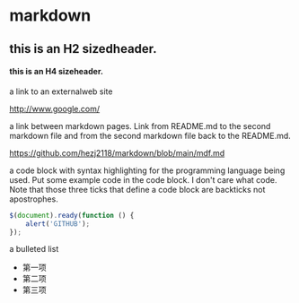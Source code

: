 # markdown
## this is an H2 sizedheader.
#### this is an H4 sizeheader.

a link to an externalweb site

<http://www.google.com/>

  a link between markdown pages. Link from README.md to the second markdown file and from the second markdown file back to the README.md.
  
<https://github.com/hezj2118/markdown/blob/main/mdf.md>

 a code block with syntax highlighting for the programming language being used. Put some example code in the code block. I don't care what code. Note that those three ticks that define a code block are backticks not apostrophes.
 
```javascript
$(document).ready(function () {
    alert('GITHUB');
});
```

 a bulleted list
* 第一项
* 第二项
* 第三项
